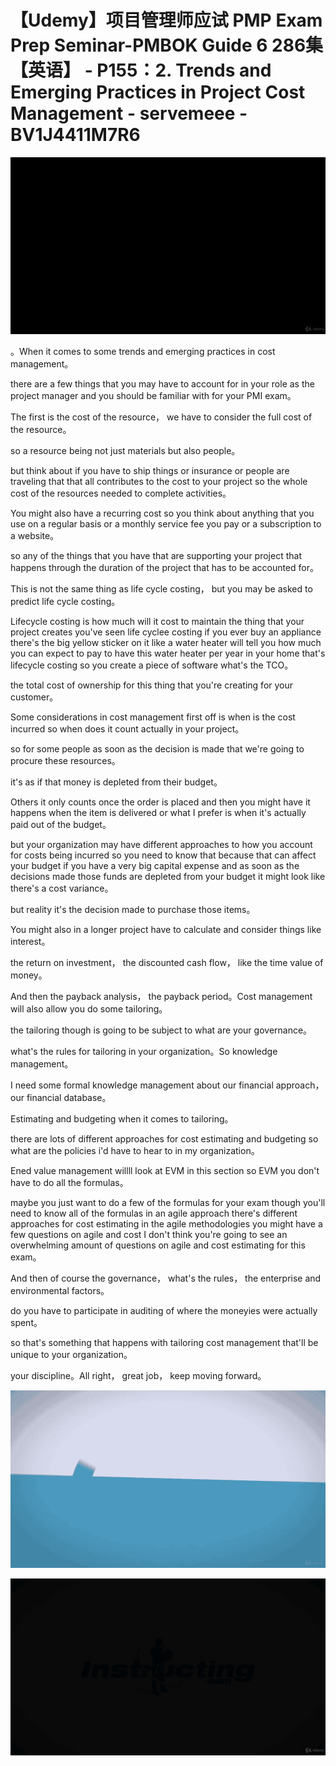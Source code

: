# 【Udemy】项目管理师应试 PMP Exam Prep Seminar-PMBOK Guide 6  286集【英语】 - P155：2. Trends and Emerging Practices in Project Cost Management - servemeee - BV1J4411M7R6

![](img/5de7a49fe1c9512ec75ea64f13d3ca81_0.png)

。When it comes to some trends and emerging practices in cost management。

 there are a few things that you may have to account for in your role as the project manager and you should be familiar with for your PMI exam。

The first is the cost of the resource， we have to consider the full cost of the resource。

 so a resource being not just materials but also people。

 but think about if you have to ship things or insurance or people are traveling that that all contributes to the cost to your project so the whole cost of the resources needed to complete activities。

You might also have a recurring cost so you think about anything that you use on a regular basis or a monthly service fee you pay or a subscription to a website。

 so any of the things that you have that are supporting your project that happens through the duration of the project that has to be accounted for。

This is not the same thing as life cycle costing， but you may be asked to predict life cycle costing。

Lifecycle costing is how much will it cost to maintain the thing that your project creates you've seen life cyclee costing if you ever buy an appliance there's the big yellow sticker on it like a water heater will tell you how much you can expect to pay to have this water heater per year in your home that's lifecycle costing so you create a piece of software what's the TCO。

 the total cost of ownership for this thing that you're creating for your customer。

Some considerations in cost management first off is when is the cost incurred so when does it count actually in your project。

 so for some people as soon as the decision is made that we're going to procure these resources。

 it's as if that money is depleted from their budget。

Others it only counts once the order is placed and then you might have it happens when the item is delivered or what I prefer is when it's actually paid out of the budget。

 but your organization may have different approaches to how you account for costs being incurred so you need to know that because that can affect your budget if you have a very big capital expense and as soon as the decisions made those funds are depleted from your budget it might look like there's a cost variance。

 but reality it's the decision made to purchase those items。

You might also in a longer project have to calculate and consider things like interest。

 the return on investment， the discounted cash flow， like the time value of money。

And then the payback analysis， the payback period。Cost management will also allow you do some tailoring。

 the tailoring though is going to be subject to what are your governance。

 what's the rules for tailoring in your organization。So knowledge management。

 I need some formal knowledge management about our financial approach， our financial database。

Estimating and budgeting when it comes to tailoring。

 there are lots of different approaches for cost estimating and budgeting so what are the policies i'd have to hear to in my organization。

Ened value management willll look at EVM in this section so EVM you don't have to do all the formulas。

 maybe you just want to do a few of the formulas for your exam though you'll need to know all of the formulas in an agile approach there's different approaches for cost estimating in the agile methodologies you might have a few questions on agile and cost I don't think you're going to see an overwhelming amount of questions on agile and cost estimating for this exam。

And then of course the governance， what's the rules， the enterprise and environmental factors。

 do you have to participate in auditing of where the moneyies were actually spent。

 so that's something that happens with tailoring cost management that'll be unique to your organization。

 your discipline。All right， great job， keep moving forward。



![](img/5de7a49fe1c9512ec75ea64f13d3ca81_2.png)

![](img/5de7a49fe1c9512ec75ea64f13d3ca81_3.png)